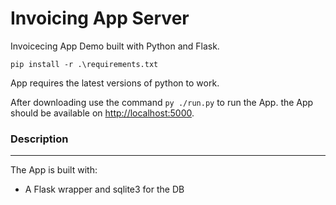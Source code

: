 # Invoicing App Server

Invoicecing App Demo built with Python and Flask.

```
pip install -r .\requirements.txt
```

App requires the latest versions of python to work.

After downloading use the command `py ./run.py` to run the App. the App should be available on [http://localhost:5000](http://localhost:5000 'http://localhost:5000').

### Description

---

The App is built with:

-   A Flask wrapper and sqlite3 for the DB
